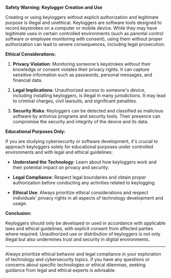 **Safety Warning: Keylogger Creation and Use**

Creating or using keyloggers without explicit authorization and legitimate purpose is illegal and unethical. Keyloggers are software tools designed to record keystrokes on a computer or mobile device. While they may have legitimate uses in certain controlled environments (such as parental control software or employee monitoring with consent), using them without proper authorization can lead to severe consequences, including legal prosecution.

**Ethical Considerations:**

1. **Privacy Violation**: Monitoring someone's keystrokes without their knowledge or consent violates their privacy rights. It can capture sensitive information such as passwords, personal messages, and financial data.

2. **Legal Implications**: Unauthorized access to someone's device, including installing keyloggers, is illegal in many jurisdictions. It may lead to criminal charges, civil lawsuits, and significant penalties.

3. **Security Risks**: Keyloggers can be detected and classified as malicious software by antivirus programs and security tools. Their presence can compromise the security and integrity of the device and its data.

**Educational Purposes Only:**

If you are studying cybersecurity or software development, it's crucial to approach keyloggers solely for educational purposes under controlled environments and with legal and ethical guidelines:

- **Understand the Technology**: Learn about how keyloggers work and their potential impact on privacy and security.
  
- **Legal Compliance**: Respect legal boundaries and obtain proper authorization before conducting any activities related to keylogging.

- **Ethical Use**: Always prioritize ethical considerations and respect individuals' privacy rights in all aspects of technology development and usage.

**Conclusion:**

Keyloggers should only be developed or used in accordance with applicable laws and ethical guidelines, with explicit consent from affected parties where required. Unauthorized use or distribution of keyloggers is not only illegal but also undermines trust and security in digital environments.

---

Always prioritize ethical behavior and legal compliance in your exploration of technology and cybersecurity topics. If you have any questions or concerns about specific technologies or ethical dilemmas, seeking guidance from legal and ethical experts is advisable.

